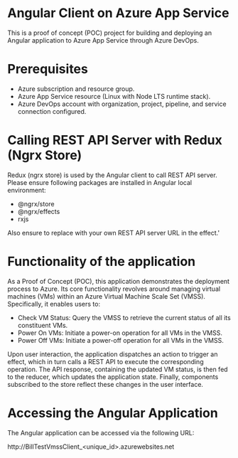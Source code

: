 # Angular Client on Azure App Service
This is a proof of concept (POC) project for building and deploying an Angular application to Azure App Service through Azure DevOps.

# Prerequisites
- Azure subscription and resource group.
- Azure App Service resource (Linux with Node LTS runtime stack).
- Azure DevOps account with organization, project, pipeline, and service connection configured.

# Calling REST API Server with Redux (Ngrx Store)
Redux (ngrx store) is used by the Angular client to call REST API server.  Please ensure following packages are installed in Angular local environment:
- @ngrx/store
- @ngrx/effects
- rxjs
  
Also ensure to replace with your own REST API server URL in the effect.'

# Functionality of the application
As a Proof of Concept (POC), this application demonstrates the deployment process to Azure. Its core functionality revolves around managing virtual machines (VMs) within an Azure Virtual Machine Scale Set (VMSS). Specifically, it enables users to:

- Check VM Status: Query the VMSS to retrieve the current status of all its constituent VMs.
- Power On VMs: Initiate a power-on operation for all VMs in the VMSS.
- Power Off VMs: Initiate a power-off operation for all VMs in the VMSS.

Upon user interaction, the application dispatches an action to trigger an effect, which in turn calls a REST API to execute the corresponding operation. The API response, containing the updated VM status, is then fed to the reducer, which updates the application state. Finally, components subscribed to the store reflect these changes in the user interface.


# Accessing the Angular Application
The Angular application can be accessed via the following URL:

http://BillTestVmssClient_<unique_id>.azurewebsites.net
